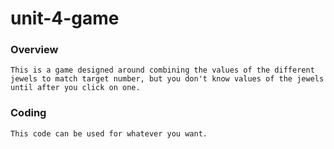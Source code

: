 # unit-4-game

### Overview

    This is a game designed around combining the values of the different jewels to match target number, but you don't know values of the jewels until after you click on one.

### Coding

    This code can be used for whatever you want.